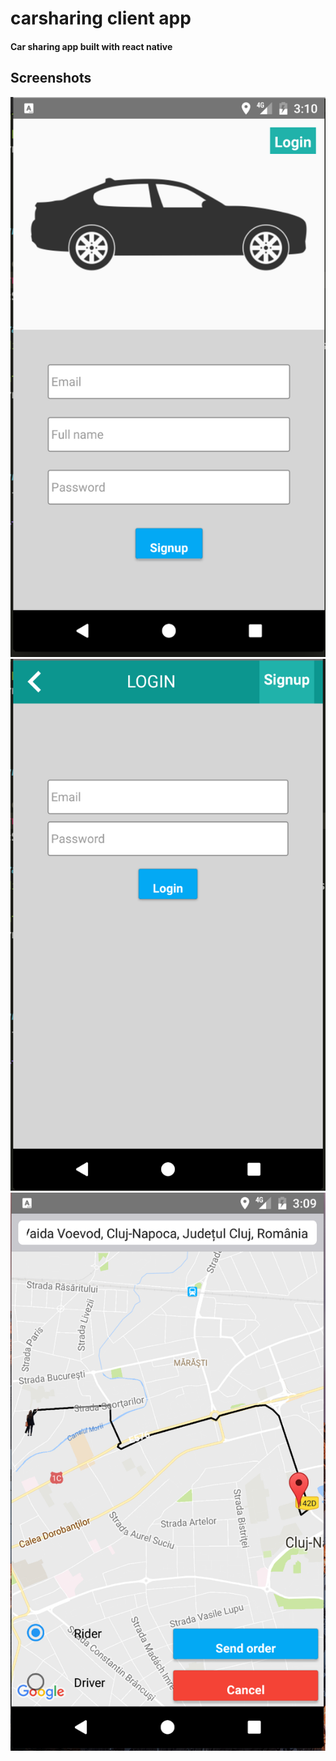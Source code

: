 # carsharing client app
#### Car sharing app built with react native

## Screenshots
![Signup](/screenshots/signup.png "Signup")
![Login](/screenshots/login.png "Login")
![Home](/screenshots/home.png "Home")
